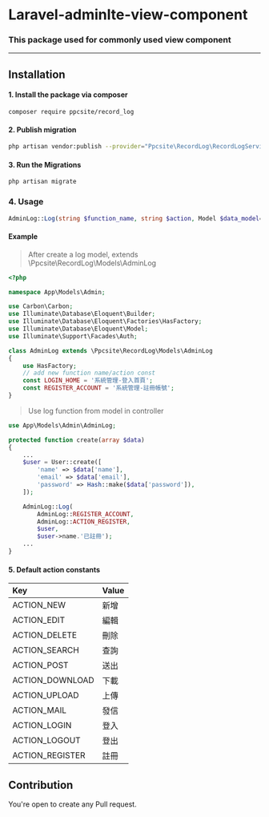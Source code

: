 # Laravel-adminlte-view-component
### This package used for commonly used view component

---

## Installation

#### 1. Install the package via composer

```shell
composer require ppcsite/record_log
```

#### 2. Publish migration

```bash
php artisan vendor:publish --provider="Ppcsite\RecordLog\RecordLogServiceProvider"
```

#### 3. Run the Migrations

```shell
php artisan migrate
```

### 4. Usage

```php
AdminLog::Log(string $function_name, string $action, Model $data_model=null, string $comment=null)
```

#### Example

> After create a log model, extends \Ppcsite\RecordLog\Models\AdminLog

```php
<?php

namespace App\Models\Admin;

use Carbon\Carbon;
use Illuminate\Database\Eloquent\Builder;
use Illuminate\Database\Eloquent\Factories\HasFactory;
use Illuminate\Database\Eloquent\Model;
use Illuminate\Support\Facades\Auth;

class AdminLog extends \Ppcsite\RecordLog\Models\AdminLog
{
    use HasFactory;
    // add new function name/action const 
    const LOGIN_HOME = '系統管理-登入首頁';
    const REGISTER_ACCOUNT = '系統管理-註冊帳號';
}
```

> Use log function from model in controller

```php
use App\Models\Admin\AdminLog;

protected function create(array $data)
{
    ...
    $user = User::create([
        'name' => $data['name'],
        'email' => $data['email'],
        'password' => Hash::make($data['password']),
    ]);

    AdminLog::Log(
        AdminLog::REGISTER_ACCOUNT,
        AdminLog::ACTION_REGISTER,
        $user,
        $user->name.'已註冊');
    ...
}
```

#### 5. Default action constants
| Key   | Value |
|:------|:------|
| ACTION_NEW | 新增 |
| ACTION_EDIT   | 編輯 |
| ACTION_DELETE | 刪除 |
| ACTION_SEARCH | 查詢 |
| ACTION_POST | 送出 |
| ACTION_DOWNLOAD | 下載 |
| ACTION_UPLOAD | 上傳 |
| ACTION_MAIL | 發信 |
| ACTION_LOGIN | 登入 |
| ACTION_LOGOUT | 登出 |
| ACTION_REGISTER | 註冊 |

## Contribution
You're open to create any Pull request.
